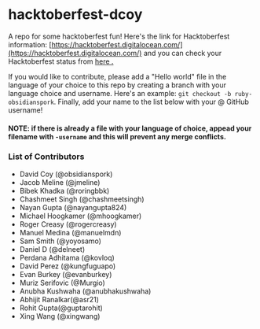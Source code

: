 # hacktoberfest-dcoy
A repo for some hacktoberfest fun! Here's the link for Hacktoberfest information: [https://hacktoberfest.digitalocean.com/](https://hacktoberfest.digitalocean.com/) and you can check your Hacktoberfest status from [here .](https://hacktoberfestchecker.herokuapp.com)

If you would like to contribute, please add a "Hello world" file in the language of your choice to this repo by creating a branch with your language choice and username.  Here's an example: `git checkout -b ruby-obsidianspork`.  Finally, add your name to the list below with your @ GitHub username!

#### NOTE: if there is already a file with your language of choice, appead your filename with `-username` and this will prevent any merge conflicts.

### List of Contributors

* David Coy (@obsidianspork)
* Jacob Meline (@jmeline)
* Bibek Khadka (@roringbbk)
* Chashmeet Singh (@chashmeetsingh)
* Nayan Gupta (@nayangupta824)
* Michael Hoogkamer (@mhoogkamer)
* Roger Creasy (@rogercreasy)
* Manuel Medina (@manuelmdn)
* Sam Smith (@yoyosamo)
* Daniel D (@delneet)
* Perdana Adhitama (@kovloq)
* David Perez (@kungfuguapo)
* Evan Burkey (@evanburkey)
* Muriz Serifovic (@Murgio)
* Anubha Kushwaha (@anubhakushwaha)
* Abhijit Ranalkar(@asr21)
* Rohit Gupta(@guptarohit)
* Xing Wang (@xingwang)
